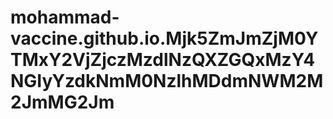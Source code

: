 # mohammad-vaccine.github.io.Mjk5ZmJmZjM0YTMxY2VjZjczMzdlNzQXZGQxMzY4NGIyYzdkNmM0NzlhMDdmNWM2M2JmMG2Jm
